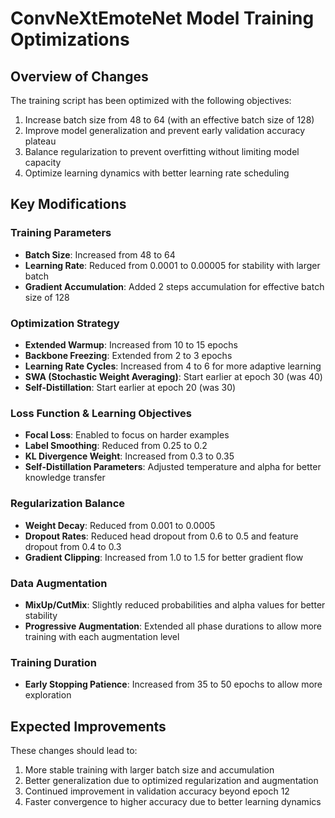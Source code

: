 # ConvNeXtEmoteNet Model Training Optimizations

## Overview of Changes

The training script has been optimized with the following objectives:
1. Increase batch size from 48 to 64 (with an effective batch size of 128)
2. Improve model generalization and prevent early validation accuracy plateau
3. Balance regularization to prevent overfitting without limiting model capacity
4. Optimize learning dynamics with better learning rate scheduling

## Key Modifications

### Training Parameters
- **Batch Size**: Increased from 48 to 64
- **Learning Rate**: Reduced from 0.0001 to 0.00005 for stability with larger batch
- **Gradient Accumulation**: Added 2 steps accumulation for effective batch size of 128

### Optimization Strategy
- **Extended Warmup**: Increased from 10 to 15 epochs
- **Backbone Freezing**: Extended from 2 to 3 epochs
- **Learning Rate Cycles**: Increased from 4 to 6 for more adaptive learning
- **SWA (Stochastic Weight Averaging)**: Start earlier at epoch 30 (was 40)
- **Self-Distillation**: Start earlier at epoch 20 (was 30)

### Loss Function & Learning Objectives
- **Focal Loss**: Enabled to focus on harder examples
- **Label Smoothing**: Reduced from 0.25 to 0.2 
- **KL Divergence Weight**: Increased from 0.3 to 0.35
- **Self-Distillation Parameters**: Adjusted temperature and alpha for better knowledge transfer

### Regularization Balance
- **Weight Decay**: Reduced from 0.001 to 0.0005
- **Dropout Rates**: Reduced head dropout from 0.6 to 0.5 and feature dropout from 0.4 to 0.3
- **Gradient Clipping**: Increased from 1.0 to 1.5 for better gradient flow

### Data Augmentation
- **MixUp/CutMix**: Slightly reduced probabilities and alpha values for better stability
- **Progressive Augmentation**: Extended all phase durations to allow more training with each augmentation level

### Training Duration
- **Early Stopping Patience**: Increased from 35 to 50 epochs to allow more exploration

## Expected Improvements

These changes should lead to:
1. More stable training with larger batch size and accumulation
2. Better generalization due to optimized regularization and augmentation
3. Continued improvement in validation accuracy beyond epoch 12
4. Faster convergence to higher accuracy due to better learning dynamics 